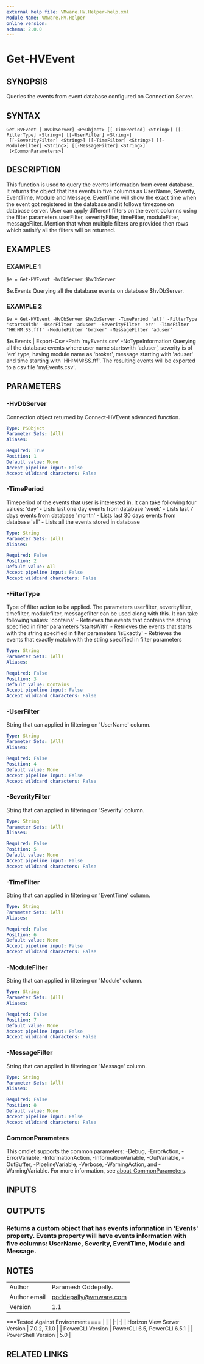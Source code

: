 ```yaml
---
external help file: VMware.HV.Helper-help.xml
Module Name: VMware.HV.Helper
online version:
schema: 2.0.0
---
```


# Get-HVEvent

## SYNOPSIS
Queries the events from event database configured on Connection Server.

## SYNTAX

```
Get-HVEvent [-HvDbServer] <PSObject> [[-TimePeriod] <String>] [[-FilterType] <String>] [[-UserFilter] <String>]
 [[-SeverityFilter] <String>] [[-TimeFilter] <String>] [[-ModuleFilter] <String>] [[-MessageFilter] <String>]
 [<CommonParameters>]
```

## DESCRIPTION
This function is used to query the events information from event database.
It returns the object that has events in five columns as UserName, Severity, EventTime, Module and Message.
EventTime will show the exact time when the event got registered in the database and it follows timezone on database server.
User can apply different filters on the event columns using the filter parameters userFilter, severityFilter, timeFilter, moduleFilter, messageFilter.
Mention that when multiple filters are provided then rows which satisify all the filters will be returned.

## EXAMPLES

### EXAMPLE 1
```
$e = Get-HVEvent -hvDbServer $hvDbServer
```

$e.Events
Querying all the database events on database $hvDbServer.

### EXAMPLE 2
```
$e = Get-HVEvent -HvDbServer $hvDbServer -TimePeriod 'all' -FilterType 'startsWith' -UserFilter 'aduser' -SeverityFilter 'err' -TimeFilter 'HH:MM:SS.fff' -ModuleFilter 'broker' -MessageFilter 'aduser'
```

$e.Events | Export-Csv -Path 'myEvents.csv' -NoTypeInformation
Querying all the database events where user name startswith 'aduser', severity is of 'err' type, having module name as 'broker', message starting with 'aduser' and time starting with 'HH:MM:SS.fff'.
The resulting events will be exported to a csv file 'myEvents.csv'.

## PARAMETERS

### -HvDbServer
Connection object returned by Connect-HVEvent advanced function.

```yaml
Type: PSObject
Parameter Sets: (All)
Aliases:

Required: True
Position: 1
Default value: None
Accept pipeline input: False
Accept wildcard characters: False
```

### -TimePeriod
Timeperiod of the events that user is interested in.
It can take following four values:
   'day' - Lists last one day events from database
   'week' - Lists last 7 days events from database
   'month' - Lists last 30 days events from database
   'all' - Lists all the events stored in database

```yaml
Type: String
Parameter Sets: (All)
Aliases:

Required: False
Position: 2
Default value: All
Accept pipeline input: False
Accept wildcard characters: False
```

### -FilterType
Type of filter action to be applied.
The parameters userfilter, severityfilter, timefilter, modulefilter, messagefilter can be used along with this.
It can take following values:
   'contains' - Retrieves the events that contains the string specified in filter parameters
   'startsWith' - Retrieves the events that starts with the string specified in filter parameters
   'isExactly' - Retrieves the events that exactly match with the string specified in filter parameters

```yaml
Type: String
Parameter Sets: (All)
Aliases:

Required: False
Position: 3
Default value: Contains
Accept pipeline input: False
Accept wildcard characters: False
```

### -UserFilter
String that can applied in filtering on 'UserName' column.

```yaml
Type: String
Parameter Sets: (All)
Aliases:

Required: False
Position: 4
Default value: None
Accept pipeline input: False
Accept wildcard characters: False
```

### -SeverityFilter
String that can applied in filtering on 'Severity' column.

```yaml
Type: String
Parameter Sets: (All)
Aliases:

Required: False
Position: 5
Default value: None
Accept pipeline input: False
Accept wildcard characters: False
```

### -TimeFilter
String that can applied in filtering on 'EventTime' column.

```yaml
Type: String
Parameter Sets: (All)
Aliases:

Required: False
Position: 6
Default value: None
Accept pipeline input: False
Accept wildcard characters: False
```

### -ModuleFilter
String that can applied in filtering on 'Module' column.

```yaml
Type: String
Parameter Sets: (All)
Aliases:

Required: False
Position: 7
Default value: None
Accept pipeline input: False
Accept wildcard characters: False
```

### -MessageFilter
String that can applied in filtering on 'Message' column.

```yaml
Type: String
Parameter Sets: (All)
Aliases:

Required: False
Position: 8
Default value: None
Accept pipeline input: False
Accept wildcard characters: False
```

### CommonParameters
This cmdlet supports the common parameters: -Debug, -ErrorAction, -ErrorVariable, -InformationAction, -InformationVariable, -OutVariable, -OutBuffer, -PipelineVariable, -Verbose, -WarningAction, and -WarningVariable. For more information, see [about_CommonParameters](http://go.microsoft.com/fwlink/?LinkID=113216).

## INPUTS

## OUTPUTS

### Returns a custom object that has events information in 'Events' property. Events property will have events information with five columns: UserName, Severity, EventTime, Module and Message.
## NOTES
| | |
|-|-|
| Author | Paramesh Oddepally. |
| Author email | poddepally@vmware.com |
| Version | 1.1 |

===Tested Against Environment====
| | |
|-|-|
| Horizon View Server Version | 7.0.2, 7.1.0 |
| PowerCLI Version | PowerCLI 6.5, PowerCLI 6.5.1 |
| PowerShell Version | 5.0 |

## RELATED LINKS
